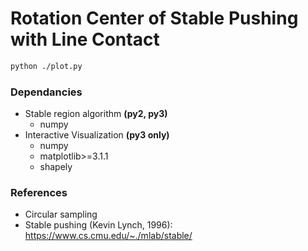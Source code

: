 # Rotation Center of Stable Pushing with Line Contact

```bash
python ./plot.py
```

### Dependancies

- Stable region algorithm **(py2, py3)**
  - numpy
- Interactive Visualization **(py3 only)**
  - numpy
  - matplotlib>=3.1.1
  - shapely

### References

- Circular sampling
- Stable pushing (Kevin Lynch, 1996): https://www.cs.cmu.edu/~./mlab/stable/
